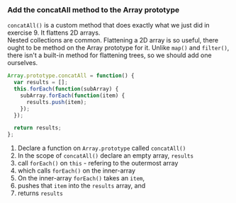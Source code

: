###  Add the concatAll method to the Array prototype
`concatAll()` is a custom method that does exactly what we just did in exercise 9. It flattens 2D arrays.  
Nested collections are common. Flattening a 2D array is so useful, there ought to be method on the Array prototype for it. Unlike `map()` and `filter()`, there isn't a built-in method for flattening trees, so we should add one ourselves.  

```js
Array.prototype.concatAll = function() {
  var results = [];
  this.forEach(function(subArray) {
    subArray.forEach(function(item) {
      results.push(item);
    });
  });

  return results;
};
```
1. Declare a function on `Array.prototype` called `concatAll()`
1. In the scope of `concatAll()` declare an empty array, `results`
1. call `forEach()` on `this` - refering to the outermost array
1. which calls `forEach()` on the inner-array 
1. On the inner-array `forEach()` takes an `item`,
1. pushes that `item` into the `results` array, and
1. returns `results`
